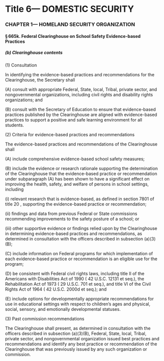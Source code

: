 
# Title 6— DOMESTIC SECURITY
### CHAPTER 1— HOMELAND SECURITY ORGANIZATION
#### § 665k. Federal Clearinghouse on School Safety Evidence-based Practices
##### (b) Clearinghouse contents

(1) Consultation

In identifying the evidence-based practices and recommendations for the Clearinghouse, the Secretary shall

(A) consult with appropriate Federal, State, local, Tribal, private sector, and nongovernmental organizations, including civil rights and disability rights organizations; and

(B) consult with the Secretary of Education to ensure that evidence-based practices published by the Clearinghouse are aligned with evidence-based practices to support a positive and safe learning environment for all students.

(2) Criteria for evidence-based practices and recommendations

The evidence-based practices and recommendations of the Clearinghouse shall

(A) include comprehensive evidence-based school safety measures;

(B) include the evidence or research rationale supporting the determination of the Clearinghouse that the evidence-based practice or recommendation under subparagraph (A) has been shown to have a significant effect on improving the health, safety, and welfare of persons in school settings, including

(i) relevant research that is evidence-based, as defined in section 7801 of title 20 , supporting the evidence-based practice or recommendation;

(ii) findings and data from previous Federal or State commissions recommending improvements to the safety posture of a school; or

(iii) other supportive evidence or findings relied upon by the Clearinghouse in determining evidence-based practices and recommendations, as determined in consultation with the officers described in subsection (a)(3)(B);

(C) include information on Federal programs for which implementation of each evidence-based practice or recommendation is an eligible use for the program;

(D) be consistent with Federal civil rights laws, including title II of the Americans with Disabilities Act of 1990 ( 42 U.S.C. 12131 et seq.), the Rehabilitation Act of 1973 ( 29 U.S.C. 701 et seq.), and title VI of the Civil Rights Act of 1964 ( 42 U.S.C. 2000d et seq.); and

(E) include options for developmentally appropriate recommendations for use in educational settings with respect to children’s ages and physical, social, sensory, and emotionally developmental statuses.

(3) Past commission recommendations

The Clearinghouse shall present, as determined in consultation with the officers described in subsection (a)(3)(B), Federal, State, local, Tribal, private sector, and nongovernmental organization issued best practices and recommendations and identify any best practice or recommendation of the Clearinghouse that was previously issued by any such organization or commission.
